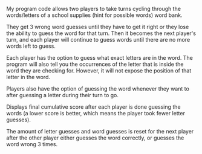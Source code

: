 
My program code allows two players to take turns cycling through the words/letters of a school supplies (hint for possible words) word bank.

They get 3 wrong word guesses until they have to get it right or they lose the ability to guess the word for that turn. Then it becomes the next player's turn, and each player will continue to guess words until there are no more words left to guess.

Each player has the option to guess what exact letters are in the word. The program will also tell you the occurrences of the letter that is inside the word they are checking for. However, it will not expose the position of that letter in the word.

Players also have the option of guessing the word whenever they want to after guessing a letter during their turn to go. 

Displays final cumulative score after each player is done guessing the words (a lower score is better, which means the player took fewer letter guesses).

The amount of letter guesses and word guesses is reset for the next player after the other player either guesses the word correctly, or guesses the word wrong 3 times. 
